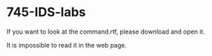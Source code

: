 # 745-IDS-labs

If you want to look at the command.rtf, please download and open it.

It is impossible to read it in the web page.
###
